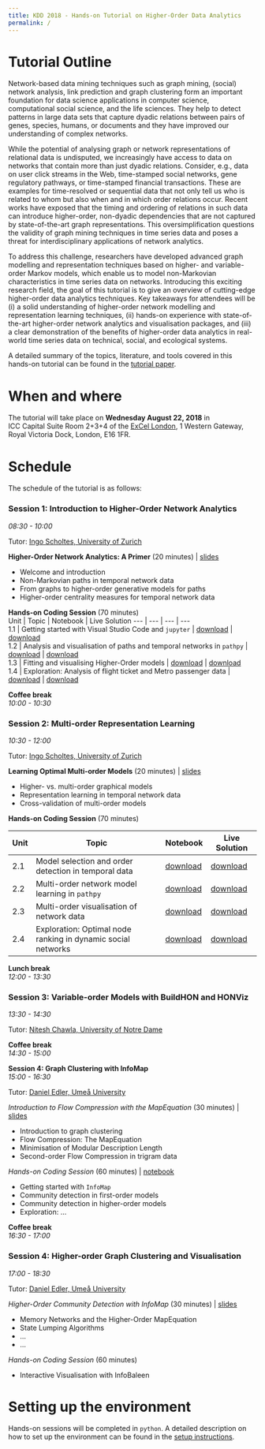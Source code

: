 ```yaml
---
title: KDD 2018 - Hands-on Tutorial on Higher-Order Data Analytics
permalink: /
---
```


# Tutorial Outline

Network-based data mining techniques such as graph mining, (social) network analysis, link prediction and graph clustering form an important foundation for data science applications in computer science, computational social science, and the life sciences. They help to detect patterns in large data sets that capture dyadic relations between pairs of genes, species, humans, or documents and they have improved our understanding of complex networks.

While the potential of analysing graph or network representations of relational data is undisputed, we increasingly have access to data on networks that contain more than just dyadic relations. Consider, e.g., data on user click streams in the Web, time-stamped social networks, gene regulatory pathways, or time-stamped financial transactions. These are examples for time-resolved or sequential data that not only tell us who is related to whom but also when and in which order relations occur. Recent works have exposed that the timing and ordering of relations in such data can introduce higher-order, non-dyadic dependencies that are not captured by state-of-the-art graph representations. This oversimplification questions the validity of graph mining techniques in time series data and poses a threat for interdisciplinary applications of network analytics.


To address this challenge, researchers have developed advanced graph modelling and representation techniques based on higher- and variable-order Markov models, which enable us to model non-Markovian characteristics in time series data on networks. Introducing this exciting research field, the goal of this tutorial is to give an overview of cutting-edge higher-order data analytics techniques. Key takeaways for attendees will be (i) a solid understanding of higher-order network modelling and representation learning techniques, (ii) hands-on experience with state-of-the-art higher-order network analytics and visualisation packages, and (iii) a clear demonstration of the benefits of higher-order data analytics in real-world time series data on technical, social, and ecological systems.

A detailed summary of the topics, literature, and tools covered in this hands-on tutorial can be found in the [tutorial paper](https://www.researchgate.net/publication/325168357_Beyond_Graph_Mining_Higher-Order_Data_Analytics_for_Temporal_Network_Data).

# When and where

The tutorial will take place on **Wednesday August 22, 2018** in ICC Capital Suite Room 2+3+4 of the [ExCel London](https://www.excel.london/organiser/venue-map), 1 Western Gateway, Royal Victoria Dock, London, E16 1FR.

# Schedule

The schedule of the tutorial is as follows:

### Session 1: Introduction to Higher-Order Network Analytics
*08:30 - 10:00*

Tutor: [Ingo Scholtes, University of Zurich](http://ifi.uzh.ch/dag)

**Higher-Order Network Analytics: A Primer** (20 minutes) | [slides](http://...)
- Welcome and introduction
- Non-Markovian paths in temporal network data
- From graphs to higher-order generative models for paths
- Higher-order centrality measures for temporal network data

**Hands-on Coding Session** (70 minutes)  
Unit | Topic | Notebook | Live Solution
--- | --- | ---  | ---  
1.1 | Getting started with Visual Studio Code and `jupyter` | [download](http://...) | [download](http://)  
1.2 | Analysis and visualisation of paths and temporal networks in `pathpy` | [download](http://...) | [download](http://)  
1.3 | Fitting and visualising Higher-Order models | [download](http://...) | [download](http://)  
1.4 | Exploration: Analysis of flight ticket and Metro passenger data | [download](http://...) | [download](http://)  

**Coffee break**  
*10:00 - 10:30*

### Session 2: Multi-order Representation Learning
*10:30 - 12:00*

Tutor: [Ingo Scholtes, University of Zurich](http://ifi.uzh.ch/dag)

**Learning Optimal Multi-order Models** (20 minutes) | [slides](http://...)
- Higher- vs. multi-order graphical models
- Representation learning in temporal network data
- Cross-validation of multi-order models

**Hands-on Coding Session** (70 minutes)

Unit | Topic | Notebook | Live Solution  
--- | --- | ---  | ---  
2.1 | Model selection and order detection in temporal data | [download](http://...) | [download](http://)  
2.2 | Multi-order network model learning in `pathpy` | [download](http://...) | [download](http://)  
2.3 | Multi-order visualisation of network data | [download](http://...) | [download](http://)  
2.4 | Exploration: Optimal node ranking in dynamic social networks | [download](http://...) | [download](http://)  

**Lunch break**  
*12:00 - 13:30*

### Session 3: Variable-order Models with BuildHON and HONViz
*13:30 - 14:30*

Tutor: [Nitesh Chawla, University of Notre Dame](https://www3.nd.edu/~nchawla/)

**Coffee break**  
*14:30 - 15:00*

**Session 4: Graph Clustering with InfoMap**  
*15:00 - 16:30*

Tutor: [Daniel Edler, Ume&aring; University](https://www.umu.se/en/staff/daniel-edler/)

*Introduction to Flow Compression with the MapEquation* (30 minutes) | [slides](http://...)
- Introduction to graph clustering
- Flow Compression: The MapEquation
- Minimisation of Modular Description Length
- Second-order Flow Compression in trigram data

*Hands-on Coding Session* (60 minutes) | [notebook](http://...)
- Getting started with `InfoMap`
- Community detection in first-order models
- Community detection in higher-order models
- Exploration: ... 

**Coffee break**  
*16:30 - 17:00*

### Session 4: Higher-order Graph Clustering and Visualisation
*17:00 - 18:30*

Tutor: [Daniel Edler, Ume&aring; University](https://www.umu.se/en/staff/daniel-edler/)

*Higher-Order Community Detection with InfoMap* (30 minutes) | [slides](http://...)
- Memory Networks and the Higher-Order MapEquation
- State Lumping Algorithms
- ... 
- ... 

*Hands-on Coding Session* (60 minutes)
- Interactive Visualisation with InfoBaleen

# Setting up the environment

Hands-on sessions will be completed in `python`. A detailed description on how to set up the environment can be found in the [setup instructions](/kdd2018-tutorial/setup).